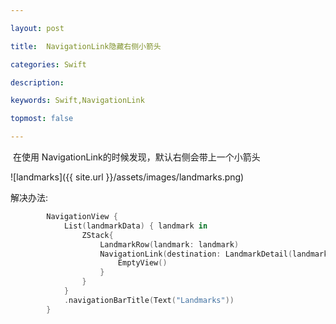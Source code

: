 ```yaml
---

layout: post

title:  NavigationLink隐藏右侧小箭头

categories: Swift

description: 

keywords: Swift,NavigationLink

topmost: false

---
```


​	在使用	NavigationLink的时候发现，默认右侧会带上一个小箭头

![landmarks]({{ site.url }}/assets/images/landmarks.png)

解决办法:

```swift
        NavigationView {
            List(landmarkData) { landmark in
                ZStack{
                    LandmarkRow(landmark: landmark)
                    NavigationLink(destination: LandmarkDetail(landmark: landmark)) {
                        EmptyView()
                    }
                }
            }
            .navigationBarTitle(Text("Landmarks"))
        }
```


